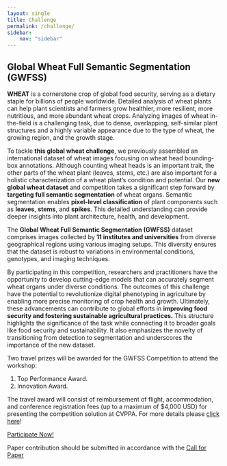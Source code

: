 ```yaml
---
layout: single
title: Challenge
permalink: /challenge/
sidebar:
    nav: "sidebar"
---
```


## Global Wheat Full Semantic Segmentation (GWFSS)


**WHEAT** is a cornerstone crop of global food security, serving as a dietary staple for billions of people worldwide. Detailed analysis of wheat plants can help plant scientists and farmers grow healthier, more resilient, more nutritious, and more abundant wheat crops. Analyzing images of wheat in-the-field is a challenging task, due to dense, overlapping, self-similar plant structures and a highly variable appearance due to the type of wheat, the growing region, and the growth stage.

To tackle **this global wheat challenge**, we previously assembled an international dataset of wheat images focusing on wheat head bounding-box annotations. Although counting wheat heads is an important trait, the other parts of the wheat plant (leaves, stems, etc.) are also important for a holistic characterization of a wheat plant’s condition and potential. Our **new global wheat dataset** and competition takes a significant step forward by **targeting full semantic segmentation** of wheat organs. Semantic segmentation enables **pixel-level classification** of plant components such as **leaves**, **stems**, and **spikes**. This detailed understanding can provide deeper insights into plant architecture, health, and development.

The **Global Wheat Full Semantic Segmentation (GWFSS)** dataset comprises images collected by **11 institutes and universities** from diverse geographical regions using various imaging setups. This diversity ensures that the dataset is robust to variations in environmental conditions, genotypes, and imaging techniques.

By participating in this competition, researchers and practitioners have the opportunity to develop cutting-edge models that can accurately segment wheat organs under diverse conditions. The outcomes of this challenge have the potential to revolutionize digital phenotyping in agriculture by enabling more precise monitoring of crop health and growth. Ultimately, these advancements can contribute to global efforts in **improving food security and fostering sustainable agricultural practices.** This structure highlights the significance of the task while connecting it to broader goals like food security and sustainability. It also emphasizes the novelty of transitioning from detection to segmentation and underscores the importance of the new dataset.

Two travel prizes will be awarded for the GWFSS Competition to attend the workshop: 

1. Top Performance Award.
2. Innovation Award.

The travel award will consist of reimbursement of flight, accommodation, and conference registration fees (up to a maximum of $4,000 USD) for presenting the competition solution at CVPPA. For more details please [click here](https://www.codabench.org/competitions/5905/)!

<a href="https://www.codabench.org/competitions/5905/" target="_blank" class="btn btn--success btn--large">Participate Now!</a>

Paper contribution should be submitted in accordance with the [Call for Paper](/cfp)
